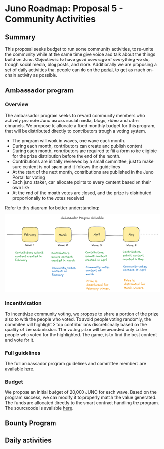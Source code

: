 # Juno Roadmap: Proposal 5 - Community Activities

## Summary

This proposal seeks budget to run some community activities, to re-unite the community while at the same time give voice and talk about the things build on Juno. Objective is to have good coverage of everything we do, trough social media, blog posts, and more. Additionally we are proposing a set of daily activities that people can do on the [portal](./4-community-dapps.md), to get as much on-chain activity as possible.

## Ambassador program

### Overview

The ambassador program seeks to reward community members who actively promote Juno across social media, blogs, video and other chnanels.
We propose to allocate a fixed monthly budget for this program, that will be distributed directly to contributors trough a voting system.

- The program will work in waves, one wave each month.
- During each month, contributors can create and publish content
- During each month, contributors are required to fill a form to be eligible for the prize distribution before the end of the month.
- Contributions are initially reviewed by a small committee, just to make sure content is not spam and it follows the guidelines
- At the start of the next month, contributions are published in the Juno Portal for voting
- Each juno staker, can allocate points to every content based on their own like
- At the end of the month votes are closed, and the prize is distributed proportionally to the votes received

Refer to this diagram for better understanding:

![Ambassador Program](./images/ambassador_schedule.png)

### Incentivization

To incentivize community voting, we propose to share a portion of the prize also to with the people who voted. To avoid people voting randomly, the commitee will highlight 3 top contributions discretionally based on the quality of the submission. The voting prize will be awarded only to the people who voted for the highlighted. The game, is to find the best content and vote for it.

### Full guidelines

The full ambassador program guidelines and committee members are available [here](../programs/ambassador-program.md).

### Budget

We propose an initial budget of 20,000 JUNO for each wave. Based on the program success, we can modify it to properly match the value generated. The funds are allocated directly to the smart contract handling the program. The sourcecode is available [here](https://github.com/CosmosContracts/).

## Bounty Program

## Daily activities
